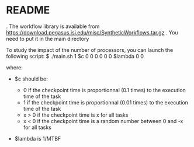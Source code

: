 README
=======


. The workflow library is available from https://download.pegasus.isi.edu/misc/SyntheticWorkflows.tar.gz
. You need to put it in the main directory

To study the impact of the number of processors, you can launch the following script:
$ ./main.sh 1 $c 0 0 0 0 0 0 $lambda 0 0

where:
* $c should be: 
	- 0 if the checkpoint time is proportionnal (0.1 times) to the execution time of the task
	- 1 if the checkpoint time is proportionnal (0.01 times) to the execution time of the task
	- x > 0 if the checkpoint time is x for all tasks
	- x < 0 if the checkpoint time is a random number between 0 and -x for all tasks

* $lambda is 1/MTBF
